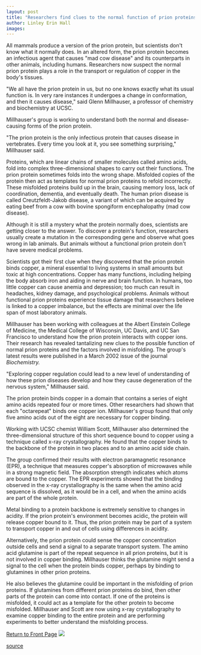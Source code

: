 ```yaml
---
layout: post
title: "Researchers find clues to the normal function of prion proteins"
author: Linley Erin Hall
images:
---
```


All mammals produce a version of the prion protein, but scientists don't know what it normally does. In an altered form, the prion protein becomes an infectious agent that causes "mad cow disease" and its counterparts in other animals, including humans. Researchers now suspect the normal prion protein plays a role in the transport or regulation of copper in the body's tissues.

"We all have the prion protein in us, but no one knows exactly what its usual function is. In very rare instances it undergoes a change in conformation, and then it causes disease," said Glenn Millhauser, a professor of chemistry and biochemistry at UCSC.  
  
Millhauser's group is working to understand both the normal and disease-causing forms of the prion protein.   
  
"The prion protein is the only infectious protein that causes disease in vertebrates. Every time you look at it, you see something surprising," Millhauser said.  
  
Proteins, which are linear chains of smaller molecules called amino acids, fold into complex three-dimensional shapes to carry out their functions. The prion protein sometimes folds into the wrong shape. Misfolded copies of the protein then act as templates for normal prion proteins to refold incorrectly. These misfolded proteins build up in the brain, causing memory loss, lack of coordination, dementia, and eventually death. The human prion disease is called Creutzfeldt-Jakob disease, a variant of which can be acquired by eating beef from a cow with bovine spongiform encephalopathy (mad cow disease).  
  
Although it is still a mystery what the protein normally does, scientists are getting closer to the answer. To discover a protein's function, researchers usually create a mutation in the corresponding gene and observe what goes wrong in lab animals. But animals without a functional prion protein don't have severe medical problems.   
  
Scientists got their first clue when they discovered that the prion protein binds copper, a mineral essential to living systems in small amounts but toxic at high concentrations. Copper has many functions, including helping the body absorb iron and aiding in nerve and brain function. In humans, too little copper can cause anemia and depression; too much can result in headaches, kidney damage, and psychological problems. Animals without functional prion proteins experience tissue damage that researchers believe is linked to a copper imbalance, but the effects are minimal over the life span of most laboratory animals.  
  
Millhauser has been working with colleagues at the Albert Einstein College of Medicine, the Medical College of Wisconsin, UC Davis, and UC San Francisco to understand how the prion protein interacts with copper ions. Their research has revealed tantalizing new clues to the possible function of normal prion proteins and the factors involved in misfolding. The group's latest results were published in a March 2002 issue of the journal _Biochemistry._  
  
"Exploring copper regulation could lead to a new level of understanding of how these prion diseases develop and how they cause degeneration of the nervous system," Millhauser said.  
  
The prion protein binds copper in a domain that contains a series of eight amino acids repeated four or more times. Other researchers had shown that each "octarepeat" binds one copper ion. Millhauser's group found that only five amino acids out of the eight are necessary for copper binding.   
  
Working with UCSC chemist William Scott, Millhauser also determined the three-dimensional structure of this short sequence bound to copper using a technique called x-ray crystallography. He found that the copper binds to the backbone of the protein in two places and to an amino acid side chain.   
  
The group confirmed their results with electron paramagnetic resonance (EPR), a technique that measures copper's absorption of microwaves while in a strong magnetic field. The absorption strength indicates which atoms are bound to the copper. The EPR experiments showed that the binding observed in the x-ray crystallography is the same when the amino acid sequence is dissolved, as it would be in a cell, and when the amino acids are part of the whole protein.  
  
Metal binding to a protein backbone is extremely sensitive to changes in acidity. If the prion protein's environment becomes acidic, the protein will release copper bound to it. Thus, the prion protein may be part of a system to transport copper in and out of cells using differences in acidity.   
  
Alternatively, the prion protein could sense the copper concentration outside cells and send a signal to a separate transport system. The amino acid glutamine is part of the repeat sequence in all prion proteins, but it is not involved in copper binding. Millhauser thinks the glutamine might send a signal to the cell when the protein binds copper, perhaps by binding to glutamines in other prion proteins.  
  
He also believes the glutamine could be important in the misfolding of prion proteins. If glutamines from different prion proteins do bind, then other parts of the protein can come into contact. If one of the proteins is misfolded, it could act as a template for the other protein to become misfolded. Millhauser and Scott are now using x-ray crystallography to examine copper binding to the entire protein and are performing experiments to better understand the misfolding process.

  

[Return to Front Page][1] ![ ][2]

[1]: ../../index.html
[2]: ../../images/trans.gif

[source](http://www1.ucsc.edu/currents/01-02/06-03/prion.html "Permalink to prion")
